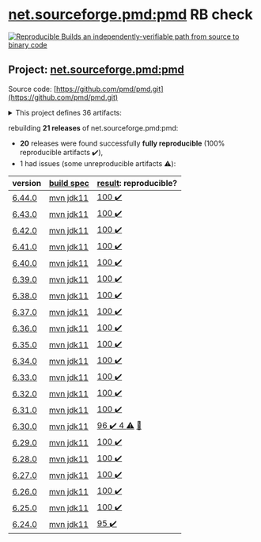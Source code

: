 [net.sourceforge.pmd:pmd](https://search.maven.org/artifact/net.sourceforge.pmd/pmd/) RB check
=======

[![Reproducible Builds](https://reproducible-builds.org/images/logos/rb.svg) an independently-verifiable path from source to binary code](https://reproducible-builds.org/)

## Project: [net.sourceforge.pmd:pmd](https://search.maven.org/artifact/net.sourceforge.pmd/pmd/)

Source code: [https://github.com/pmd/pmd.git](https://github.com/pmd/pmd.git)

<details><summary>This project defines 36 artifacts:</summary>

* [net.sourceforge.pmd:pmd](https://search.maven.org/artifact/net.sourceforge.pmd/pmd/)
* [net.sourceforge.pmd:pmd-apex](https://search.maven.org/artifact/net.sourceforge.pmd/pmd-apex/)
* [net.sourceforge.pmd:pmd-apex-jorje](https://search.maven.org/artifact/net.sourceforge.pmd/pmd-apex-jorje/)
* [net.sourceforge.pmd:pmd-core](https://search.maven.org/artifact/net.sourceforge.pmd/pmd-core/)
* [net.sourceforge.pmd:pmd-cpp](https://search.maven.org/artifact/net.sourceforge.pmd/pmd-cpp/)
* [net.sourceforge.pmd:pmd-cs](https://search.maven.org/artifact/net.sourceforge.pmd/pmd-cs/)
* [net.sourceforge.pmd:pmd-dart](https://search.maven.org/artifact/net.sourceforge.pmd/pmd-dart/)
* [net.sourceforge.pmd:pmd-dist](https://search.maven.org/artifact/net.sourceforge.pmd/pmd-dist/)
* [net.sourceforge.pmd:pmd-doc](https://search.maven.org/artifact/net.sourceforge.pmd/pmd-doc/)
* [net.sourceforge.pmd:pmd-fortran](https://search.maven.org/artifact/net.sourceforge.pmd/pmd-fortran/)
* [net.sourceforge.pmd:pmd-go](https://search.maven.org/artifact/net.sourceforge.pmd/pmd-go/)
* [net.sourceforge.pmd:pmd-groovy](https://search.maven.org/artifact/net.sourceforge.pmd/pmd-groovy/)
* [net.sourceforge.pmd:pmd-java](https://search.maven.org/artifact/net.sourceforge.pmd/pmd-java/)
* [net.sourceforge.pmd:pmd-java8](https://search.maven.org/artifact/net.sourceforge.pmd/pmd-java8/)
* [net.sourceforge.pmd:pmd-javascript](https://search.maven.org/artifact/net.sourceforge.pmd/pmd-javascript/)
* [net.sourceforge.pmd:pmd-jsp](https://search.maven.org/artifact/net.sourceforge.pmd/pmd-jsp/)
* [net.sourceforge.pmd:pmd-kotlin](https://search.maven.org/artifact/net.sourceforge.pmd/pmd-kotlin/)
* [net.sourceforge.pmd:pmd-lang-test](https://search.maven.org/artifact/net.sourceforge.pmd/pmd-lang-test/)
* [net.sourceforge.pmd:pmd-lua](https://search.maven.org/artifact/net.sourceforge.pmd/pmd-lua/)
* [net.sourceforge.pmd:pmd-matlab](https://search.maven.org/artifact/net.sourceforge.pmd/pmd-matlab/)
* [net.sourceforge.pmd:pmd-modelica](https://search.maven.org/artifact/net.sourceforge.pmd/pmd-modelica/)
* [net.sourceforge.pmd:pmd-objectivec](https://search.maven.org/artifact/net.sourceforge.pmd/pmd-objectivec/)
* [net.sourceforge.pmd:pmd-perl](https://search.maven.org/artifact/net.sourceforge.pmd/pmd-perl/)
* [net.sourceforge.pmd:pmd-php](https://search.maven.org/artifact/net.sourceforge.pmd/pmd-php/)
* [net.sourceforge.pmd:pmd-plsql](https://search.maven.org/artifact/net.sourceforge.pmd/pmd-plsql/)
* [net.sourceforge.pmd:pmd-python](https://search.maven.org/artifact/net.sourceforge.pmd/pmd-python/)
* [net.sourceforge.pmd:pmd-ruby](https://search.maven.org/artifact/net.sourceforge.pmd/pmd-ruby/)
* [net.sourceforge.pmd:pmd-scala](https://search.maven.org/artifact/net.sourceforge.pmd/pmd-scala/)
* [net.sourceforge.pmd:pmd-scala-common](https://search.maven.org/artifact/net.sourceforge.pmd/pmd-scala-common/)
* [net.sourceforge.pmd:pmd-scala_2.12](https://search.maven.org/artifact/net.sourceforge.pmd/pmd-scala_2.12/)
* [net.sourceforge.pmd:pmd-scala_2.13](https://search.maven.org/artifact/net.sourceforge.pmd/pmd-scala_2.13/)
* [net.sourceforge.pmd:pmd-swift](https://search.maven.org/artifact/net.sourceforge.pmd/pmd-swift/)
* [net.sourceforge.pmd:pmd-test](https://search.maven.org/artifact/net.sourceforge.pmd/pmd-test/)
* [net.sourceforge.pmd:pmd-visualforce](https://search.maven.org/artifact/net.sourceforge.pmd/pmd-visualforce/)
* [net.sourceforge.pmd:pmd-vm](https://search.maven.org/artifact/net.sourceforge.pmd/pmd-vm/)
* [net.sourceforge.pmd:pmd-xml](https://search.maven.org/artifact/net.sourceforge.pmd/pmd-xml/)
</details>

rebuilding **21 releases** of net.sourceforge.pmd:pmd:
- **20** releases were found successfully **fully reproducible** (100% reproducible artifacts :heavy_check_mark:),
- 1 had issues (some unreproducible artifacts :warning:):

| version | [build spec](BUILDSPEC.md) | [result](https://reproducible-builds.org/docs/jvm/): reproducible? |
| -- | --------- | ------ |
| [6.44.0](https://search.maven.org/artifact/net.sourceforge.pmd/pmd/6.44.0/pom) | [mvn jdk11](pmd-6.44.0.buildspec) | [100 :heavy_check_mark: ](pmd-6.44.0.buildcompare) |
| [6.43.0](https://search.maven.org/artifact/net.sourceforge.pmd/pmd/6.43.0/pom) | [mvn jdk11](pmd-6.43.0.buildspec) | [100 :heavy_check_mark: ](pmd-6.43.0.buildcompare) |
| [6.42.0](https://search.maven.org/artifact/net.sourceforge.pmd/pmd/6.42.0/pom) | [mvn jdk11](pmd-6.42.0.buildspec) | [100 :heavy_check_mark: ](pmd-6.42.0.buildcompare) |
| [6.41.0](https://search.maven.org/artifact/net.sourceforge.pmd/pmd/6.41.0/pom) | [mvn jdk11](pmd-6.41.0.buildspec) | [100 :heavy_check_mark: ](pmd-6.41.0.buildcompare) |
| [6.40.0](https://search.maven.org/artifact/net.sourceforge.pmd/pmd/6.40.0/pom) | [mvn jdk11](pmd-6.40.0.buildspec) | [100 :heavy_check_mark: ](pmd-6.40.0.buildcompare) |
| [6.39.0](https://search.maven.org/artifact/net.sourceforge.pmd/pmd/6.39.0/pom) | [mvn jdk11](pmd-6.39.0.buildspec) | [100 :heavy_check_mark: ](pmd-6.39.0.buildcompare) |
| [6.38.0](https://search.maven.org/artifact/net.sourceforge.pmd/pmd/6.38.0/pom) | [mvn jdk11](pmd-6.38.0.buildspec) | [100 :heavy_check_mark: ](pmd-6.38.0.buildcompare) |
| [6.37.0](https://search.maven.org/artifact/net.sourceforge.pmd/pmd/6.37.0/pom) | [mvn jdk11](pmd-6.37.0.buildspec) | [100 :heavy_check_mark: ](pmd-6.37.0.buildcompare) |
| [6.36.0](https://search.maven.org/artifact/net.sourceforge.pmd/pmd/6.36.0/pom) | [mvn jdk11](pmd-6.36.0.buildspec) | [100 :heavy_check_mark: ](pmd-6.36.0.buildcompare) |
| [6.35.0](https://search.maven.org/artifact/net.sourceforge.pmd/pmd/6.35.0/pom) | [mvn jdk11](pmd-6.35.0.buildspec) | [100 :heavy_check_mark: ](pmd-6.35.0.buildcompare) |
| [6.34.0](https://search.maven.org/artifact/net.sourceforge.pmd/pmd/6.34.0/pom) | [mvn jdk11](pmd-6.34.0.buildspec) | [100 :heavy_check_mark: ](pmd-6.34.0.buildcompare) |
| [6.33.0](https://search.maven.org/artifact/net.sourceforge.pmd/pmd/6.33.0/pom) | [mvn jdk11](pmd-6.33.0.buildspec) | [100 :heavy_check_mark: ](pmd-6.33.0.buildcompare) |
| [6.32.0](https://search.maven.org/artifact/net.sourceforge.pmd/pmd/6.32.0/pom) | [mvn jdk11](pmd-6.32.0.buildspec) | [100 :heavy_check_mark: ](pmd-6.32.0.buildcompare) |
| [6.31.0](https://search.maven.org/artifact/net.sourceforge.pmd/pmd/6.31.0/pom) | [mvn jdk11](pmd-6.31.0.buildspec) | [100 :heavy_check_mark: ](pmd-6.31.0.buildcompare) |
| [6.30.0](https://search.maven.org/artifact/net.sourceforge.pmd/pmd/6.30.0/pom) | [mvn jdk11](pmd-6.30.0.buildspec) | [96 :heavy_check_mark:  4 :warning:](pmd-scala_2.12-6.30.0.buildcompare) [:memo:](https://github.com/pmd/pmd/issues/2970) |
| [6.29.0](https://search.maven.org/artifact/net.sourceforge.pmd/pmd/6.29.0/pom) | [mvn jdk11](pmd-6.29.0.buildspec) | [100 :heavy_check_mark: ](pmd-scala_2.12-6.29.0.buildcompare) |
| [6.28.0](https://search.maven.org/artifact/net.sourceforge.pmd/pmd/6.28.0/pom) | [mvn jdk11](pmd-6.28.0.buildspec) | [100 :heavy_check_mark: ](pmd-scala_2.12-6.28.0.buildcompare) |
| [6.27.0](https://search.maven.org/artifact/net.sourceforge.pmd/pmd/6.27.0/pom) | [mvn jdk11](pmd-6.27.0.buildspec) | [100 :heavy_check_mark: ](pmd-scala_2.12-6.27.0.buildcompare) |
| [6.26.0](https://search.maven.org/artifact/net.sourceforge.pmd/pmd/6.26.0/pom) | [mvn jdk11](pmd-6.26.0.buildspec) | [100 :heavy_check_mark: ](pmd-doc-6.26.0.buildcompare) |
| [6.25.0](https://search.maven.org/artifact/net.sourceforge.pmd/pmd/6.25.0/pom) | [mvn jdk11](pmd-6.25.0.buildspec) | [100 :heavy_check_mark: ](pmd-doc-6.25.0.buildcompare) |
| [6.24.0](https://search.maven.org/artifact/net.sourceforge.pmd/pmd/6.24.0/pom) | [mvn jdk11](pmd-6.24.0.buildspec) | [95 :heavy_check_mark: ](pmd-doc-6.24.0.buildcompare) |
